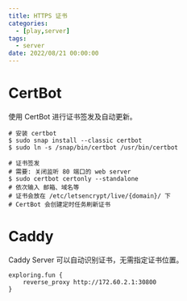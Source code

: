 ```yaml
---
title: HTTPS 证书
categories: 
  - [play,server]
tags:
  - server
date: 2022/08/21 00:00:00
---
```


# CertBot

使用 CertBot 进行证书签发及自动更新。

```shell
# 安装 certbot
$ sudo snap install --classic certbot
$ sudo ln -s /snap/bin/certbot /usr/bin/certbot

# 证书签发
# 需要: 关闭监听 80 端口的 web server
$ sudo certbot certonly --standalone
# 依次输入 邮箱、域名等
# 证书会放在 /etc/letsencrypt/live/{domain}/ 下
# CertBot 会创建定时任务刷新证书
```

# Caddy

Caddy Server 可以自动识别证书，无需指定证书位置。

```shell
exploring.fun {
    reverse_proxy http://172.60.2.1:30800
}
```

